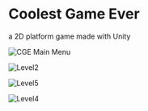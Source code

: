 # Coolest Game Ever
 a 2D platform game made with Unity

![CGE Main Menu](https://user-images.githubusercontent.com/68404372/160007978-fb33b741-1df4-41da-b0a4-5de3ef81d6f3.png)

![Level2](https://user-images.githubusercontent.com/68404372/160007885-4323ec7c-d79b-4d57-9185-a1a24d8e600c.png)

![Level5](https://user-images.githubusercontent.com/68404372/160007891-e66427f7-9622-4200-93f2-67c5db8e1e09.png)

![Level4](https://user-images.githubusercontent.com/68404372/160007892-5bdb3847-1bd1-4b71-be7c-ac2c039eb738.png)

